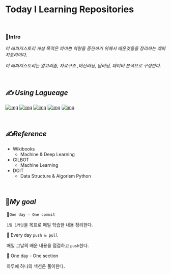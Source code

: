 # Today I Learning Repositories

<br>

### :gem:Intro

_이 래퍼지스토리 개설 목적은 파이썬 역량을 증진하기 위해서 배운것들을 정리하는 래퍼지토리이다._

_이 래퍼지스토리는 알고리즘, 자료구조 ,머신러닝, 딥러닝, 데이터 분석으로 구성한다._

<br>

## _✍ Using Lagueage_

 [![img](https://camo.githubusercontent.com/dd7559df3804c36eeeb5da15bb3445ea66682b8ffc736e2dc737e1975056cbf4/68747470733a2f2f696d672e736869656c64732e696f2f62616467652f507974686f6e2d3337363641423f7374796c653d666c61742d737175617265266c6f676f3d507974686f6e266c6f676f436f6c6f723d7768697465)](https://camo.githubusercontent.com/dd7559df3804c36eeeb5da15bb3445ea66682b8ffc736e2dc737e1975056cbf4/68747470733a2f2f696d672e736869656c64732e696f2f62616467652f507974686f6e2d3337363641423f7374796c653d666c61742d737175617265266c6f676f3d507974686f6e266c6f676f436f6c6f723d7768697465) [![img](https://camo.githubusercontent.com/c5f0a0cba7632bbc37f565071fb6427fd1835beb2a1bf8ffbb2c9569bb419f40/68747470733a2f2f696d672e736869656c64732e696f2f62616467652f70616e6461732d3135303435383f7374796c653d666c61742d737175617265266c6f676f3d70616e646173266c6f676f436f6c6f723d7768697465)](https://camo.githubusercontent.com/c5f0a0cba7632bbc37f565071fb6427fd1835beb2a1bf8ffbb2c9569bb419f40/68747470733a2f2f696d672e736869656c64732e696f2f62616467652f70616e6461732d3135303435383f7374796c653d666c61742d737175617265266c6f676f3d70616e646173266c6f676f436f6c6f723d7768697465) [![img](https://camo.githubusercontent.com/58fe796d9e41f0285564af914643a77dd73fe069f018143eae99e864a63519b5/68747470733a2f2f696d672e736869656c64732e696f2f62616467652f7363696b6974206c6561726e2d4637393331453f7374796c653d666c61742d737175617265266c6f676f3d7363696b69742d6c6561726e266c6f676f436f6c6f723d7768697465)](https://camo.githubusercontent.com/58fe796d9e41f0285564af914643a77dd73fe069f018143eae99e864a63519b5/68747470733a2f2f696d672e736869656c64732e696f2f62616467652f7363696b6974206c6561726e2d4637393331453f7374796c653d666c61742d737175617265266c6f676f3d7363696b69742d6c6561726e266c6f676f436f6c6f723d7768697465) [![img](https://camo.githubusercontent.com/e07c4bb843e69616d1147f62413c6b2df29ac48fd10eece4c036b15b3276df10/68747470733a2f2f696d672e736869656c64732e696f2f62616467652f53656c656e69756d2d3433423032413f7374796c653d666c61742d737175617265266c6f676f3d53656c656e69756d266c6f676f436f6c6f723d7768697465)](https://camo.githubusercontent.com/e07c4bb843e69616d1147f62413c6b2df29ac48fd10eece4c036b15b3276df10/68747470733a2f2f696d672e736869656c64732e696f2f62616467652f53656c656e69756d2d3433423032413f7374796c653d666c61742d737175617265266c6f676f3d53656c656e69756d266c6f676f436f6c6f723d7768697465) [![img](https://camo.githubusercontent.com/987ee9736b8abf053cd49e1b50f3eed4f17f9be59b70da013abd2c7c3197c180/68747470733a2f2f696d672e736869656c64732e696f2f62616467652f54656e736f72466c6f772d4646364630303f7374796c653d666c61742d737175617265266c6f676f3d54656e736f72466c6f77266c6f676f436f6c6f723d7768697465)](https://camo.githubusercontent.com/987ee9736b8abf053cd49e1b50f3eed4f17f9be59b70da013abd2c7c3197c180/68747470733a2f2f696d672e736869656c64732e696f2f62616467652f54656e736f72466c6f772d4646364630303f7374796c653d666c61742d737175617265266c6f676f3d54656e736f72466c6f77266c6f676f436f6c6f723d7768697465)

<br>

## _✍Reference_

- Wikibooks
  - Machine & Deep Learning
- GILBOT
  - Machine Learning
- DOIT
  - Data Structure & Algorism Python

<br>

## :dart:_My goal_

​	📌`One day - One commit`

​			`1일 1커밋`을 목표로 매일 학습한 내용 정리한다.

​	📌 Every day `push & pull`

​			매일 그날의 배운 내용을 점검하고 `push`한다.

​	📌 One day  - One section

​			하루에 하나의 섹션은 풀이한다.

<br>